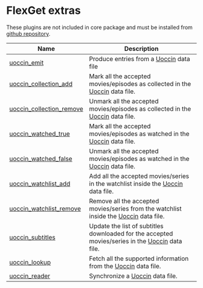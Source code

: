 # FlexGet extras

These plugins are not included in core package and must be installed from  [github repository](https://github.com/Flexget/extras).

| **Name** | **Description** |
| --- | --- |
| [uoccin_emit](/Plugins/uoccin_emit) | Produce entries from a [Uoccin](https://github.com/tarzasai/Uoccin) data file |
| [uoccin_collection_add](/Plugins/uoccin_collection) | Mark all the accepted movies/episodes as collected in the [Uoccin](https://github.com/tarzasai/Uoccin) data file. |
| [uoccin_collection_remove](/Plugins/uoccin_collection) | Unmark all the accepted movies/episodes as collected in the [Uoccin](https://github.com/tarzasai/Uoccin) data file. |
| [uoccin_watched_true](/Plugins/uoccin_watched) | Mark all the accepted movies/episodes as watched in the [Uoccin](https://github.com/tarzasai/Uoccin) data file. |
| [uoccin_watched_false](/Plugins/uoccin_watched) | Unmark all the accepted movies/episodes as watched in the [Uoccin](https://github.com/tarzasai/Uoccin) data file. |
| [uoccin_watchlist_add](/Plugins/uoccin_watchlist) | Add all the accepted movies/series in the watchlist inside the [Uoccin](https://github.com/tarzasai/Uoccin) data file. |
| [uoccin_watchlist_remove](/Plugins/uoccin_watchlist) | Remove all the accepted movies/series from the watchlist inside the [Uoccin](https://github.com/tarzasai/Uoccin) data file. |
| [uoccin_subtitles](/Plugins/uoccin_subtitles) | Update the list of subtitles downloaded for the accepted movies/series in the [Uoccin](https://github.com/tarzasai/Uoccin) data file. |
| [uoccin_lookup](/Plugins/uoccin_lookup) | Fetch all the supported information from the [Uoccin](https://github.com/tarzasai/Uoccin) data file. |
| [uoccin_reader](/Plugins/uoccin_reader) | Synchronize a [Uoccin](https://github.com/tarzasai/Uoccin) data file. |
